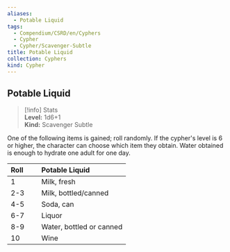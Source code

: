 ```yaml
---
aliases:
  - Potable Liquid
tags:
  - Compendium/CSRD/en/Cyphers
  - Cypher
  - Cypher/Scavenger-Subtle
title: Potable Liquid
collection: Cyphers
kind: Cypher
---
```

## Potable Liquid  
>[!info] Stats  
> **Level:** 1d6+1  
> **Kind:** Scavenger Subtle
  
One of the following items is gained; roll randomly. If the cypher's level is 6 or higher, the character can choose which item they obtain. Water obtained is enough to hydrate one adult for one day.  

|  Roll &nbsp; &nbsp; &nbsp; | Potable Liquid  |  
| ------------- | :----------- |  
| 1 | Milk, fresh |  
| 2-3 | Milk, bottled/canned |  
| 4-5 | Soda, can |  
| 6-7 | Liquor |  
| 8-9 | Water, bottled or canned |  
| 10 | Wine |